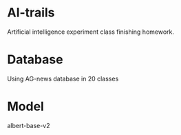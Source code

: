 # AI-trails
Artificial intelligence experiment class finishing homework.

# Database
Using AG-news database in 20 classes

# Model
albert-base-v2